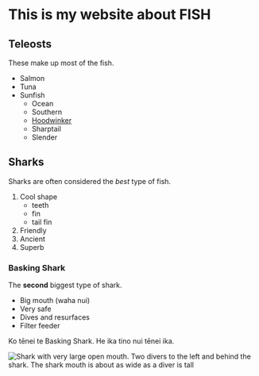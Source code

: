 
# This is my website about FISH

## Teleosts
These make up most of the fish.

* Salmon
* Tuna
* Sunfish
  * Ocean
  * Southern
  * [Hoodwinker](Mola_tecta.html)
  * Sharptail
  * Slender


## Sharks
Sharks are often considered the *best* type of fish.

1. Cool shape
    * teeth
    * fin
    * tail fin
3. Friendly
4. Ancient
5. Superb

### Basking Shark
The **second** biggest type of shark.

- Big mouth (waha nui)
- Very safe 
- Dives and resurfaces
- Filter feeder


Ko tēnei te Basking Shark. He ika tino nui tēnei ika.

![Shark with very large open mouth. Two divers to the left and behind the shark. The shark mouth is about as wide as a diver is tall](https://user-images.githubusercontent.com/18474918/124523363-f0925480-de4a-11eb-9504-a842b9c23291.jpg)
